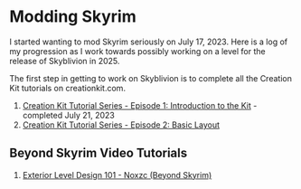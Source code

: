 # Modding Skyrim

I started wanting to mod Skyrim seriously on July 17, 2023. Here is a log of my progression as I work towards possibly working on a level for the release of Skyblivion in 2025.

The first step in getting to work on Skyblivion is to complete all the Creation Kit tutorials on creationkit.com.

1) [Creation Kit Tutorial Series - Episode 1: Introduction to the Kit](https://www.youtube.com/watch?v=gDKivlGmia4) - completed July 21, 2023
2) [Creation Kit Tutorial Series - Episode 2: Basic Layout](https://www.youtube.com/watch?v=SO-OMWk0mQs&t=5s)



## Beyond Skyrim Video Tutorials

1. [Exterior Level Design 101 - Noxzc (Beyond Skyrim)](https://youtu.be/zEIAPslTwHQ)

